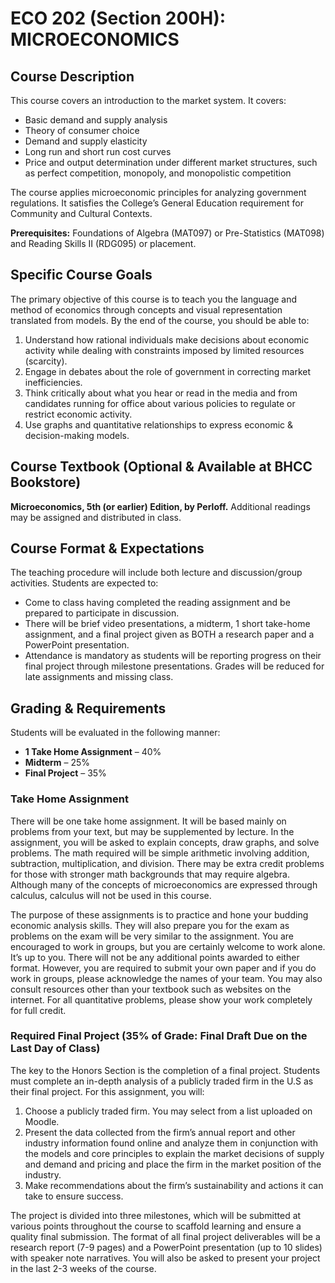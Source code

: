 # ECO 202 (Section 200H): MICROECONOMICS 

## Course Description
This course covers an introduction to the market system. It covers:
- Basic demand and supply analysis
- Theory of consumer choice
- Demand and supply elasticity
- Long run and short run cost curves
- Price and output determination under different market structures, such as perfect competition, monopoly, and monopolistic competition

The course applies microeconomic principles for analyzing government regulations. It satisfies the College’s General Education requirement for Community and Cultural Contexts.

**Prerequisites:** Foundations of Algebra (MAT097) or Pre-Statistics (MAT098) and Reading Skills II (RDG095) or placement.

## Specific Course Goals
The primary objective of this course is to teach you the language and method of economics through concepts and visual representation translated from models. By the end of the course, you should be able to:
1. Understand how rational individuals make decisions about economic activity while dealing with constraints imposed by limited resources (scarcity).
2. Engage in debates about the role of government in correcting market inefficiencies.
3. Think critically about what you hear or read in the media and from candidates running for office about various policies to regulate or restrict economic activity.
4. Use graphs and quantitative relationships to express economic & decision-making models.

## Course Textbook (Optional & Available at BHCC Bookstore)
**Microeconomics, 5th (or earlier) Edition, by Perloff.** Additional readings may be assigned and distributed in class.

## Course Format & Expectations
The teaching procedure will include both lecture and discussion/group activities. Students are expected to:
- Come to class having completed the reading assignment and be prepared to participate in discussion.
- There will be brief video presentations, a midterm, 1 short take-home assignment, and a final project given as BOTH a research paper and a PowerPoint presentation.
- Attendance is mandatory as students will be reporting progress on their final project through milestone presentations. Grades will be reduced for late assignments and missing class.

## Grading & Requirements
Students will be evaluated in the following manner:
- **1 Take Home Assignment** – 40%
- **Midterm** – 25%
- **Final Project** – 35%

### Take Home Assignment
There will be one take home assignment. It will be based mainly on problems from your text, but may be supplemented by lecture. In the assignment, you will be asked to explain concepts, draw graphs, and solve problems. The math required will be simple arithmetic involving addition, subtraction, multiplication, and division. There may be extra credit problems for those with stronger math backgrounds that may require algebra. Although many of the concepts of microeconomics are expressed through calculus, calculus will not be used in this course.

The purpose of these assignments is to practice and hone your budding economic analysis skills. They will also prepare you for the exam as problems on the exam will be very similar to the assignment. You are encouraged to work in groups, but you are certainly welcome to work alone. It’s up to you. There will not be any additional points awarded to either format. However, you are required to submit your own paper and if you do work in groups, please acknowledge the names of your team. You may also consult resources other than your textbook such as websites on the internet. For all quantitative problems, please show your work completely for full credit.

### Required Final Project (35% of Grade: Final Draft Due on the Last Day of Class)
The key to the Honors Section is the completion of a final project. Students must complete an in-depth analysis of a publicly traded firm in the U.S as their final project. For this assignment, you will:
1. Choose a publicly traded firm. You may select from a list uploaded on Moodle.
2. Present the data collected from the firm’s annual report and other industry information found online and analyze them in conjunction with the models and core principles to explain the market decisions of supply and demand and pricing and place the firm in the market position of the industry.
3. Make recommendations about the firm’s sustainability and actions it can take to ensure success.

The project is divided into three milestones, which will be submitted at various points throughout the course to scaffold learning and ensure a quality final submission. The format of all final project deliverables will be a research report (7-9 pages) and a PowerPoint presentation (up to 10 slides) with speaker note narratives. You will also be asked to present your project in the last 2-3 weeks of the course.

